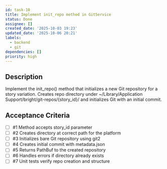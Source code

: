 ```yaml
---
id: task-10
title: Implement init_repo method in GitService
status: Done
assignee: []
created_date: '2025-10-03 19:23'
updated_date: '2025-10-06 20:21'
labels:
  - backend
  - git
dependencies: []
priority: high
---
```


## Description

<!-- SECTION:DESCRIPTION:BEGIN -->
Implement the init_repo() method that initializes a new Git repository for a story variation. Creates repo directory under ~/Library/Application Support/bright/git-repos/{story_id}/ and initializes Git with an initial commit.
<!-- SECTION:DESCRIPTION:END -->

## Acceptance Criteria
<!-- AC:BEGIN -->
- [ ] #1 Method accepts story_id parameter
- [ ] #2 Creates directory at correct path for the platform
- [ ] #3 Initializes bare Git repository using git2
- [ ] #4 Creates initial commit with metadata.json
- [ ] #5 Returns PathBuf to the created repository
- [ ] #6 Handles errors if directory already exists
- [ ] #7 Unit tests verify repo creation and structure
<!-- AC:END -->
